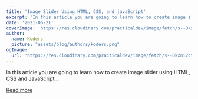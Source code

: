 ```yaml
---
title: 'Image Slider Using HTML, CSS, and javaScript'
excerpt: 'In this article you are going to learn how to create image slider using HTML, CSS and JavaScript...'
date: '2021-06-21'
coverImage: 'https://res.cloudinary.com/practicaldev/image/fetch/s--Dkxni2ct--/c_imagga_scale,f_auto,fl_progressive,h_420,q_auto,w_1000/https://dev-to-uploads.s3.amazonaws.com/uploads/articles/mk4itu35upxt8yxk3qrs.jpg'
author:
  name: Koders
  picture: "assets/blog/authors/koders.png"
ogImage:
  url: 'https://res.cloudinary.com/practicaldev/image/fetch/s--Dkxni2ct--/c_imagga_scale,f_auto,fl_progressive,h_420,q_auto,w_1000/https://dev-to-uploads.s3.amazonaws.com/uploads/articles/mk4itu35upxt8yxk3qrs.jpg'
---
```


In this article you are going to learn how to create image slider using HTML, CSS and JavaScript...

[Read more](https://dev.to/code_mystery/image-slider-using-html-css-and-javascript-5dfn)
